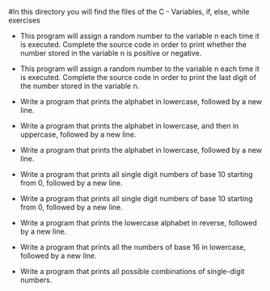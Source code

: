 #In this directory you will find the files of the C - Variables, if, else, while exercises

- This program will assign a random number to the variable n each time it is executed. Complete the source code in order to print whether the number stored in the variable n is positive or negative.

- This program will assign a random number to the variable n each time it is executed. Complete the source code in order to print the last digit of the number stored in the variable n.

- Write a program that prints the alphabet in lowercase, followed by a new line.

- Write a program that prints the alphabet in lowercase, and then in uppercase, followed by a new line.

- Write a program that prints the alphabet in lowercase, followed by a new line.

- Write a program that prints all single digit numbers of base 10 starting from 0, followed by a new line.

- Write a program that prints all single digit numbers of base 10 starting from 0, followed by a new line.

- Write a program that prints the lowercase alphabet in reverse, followed by a new line.

- Write a program that prints all the numbers of base 16 in lowercase, followed by a new line.

- Write a program that prints all possible combinations of single-digit numbers.
